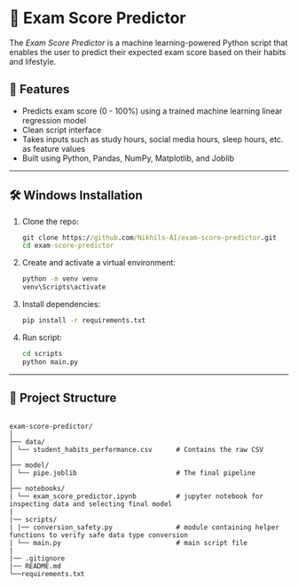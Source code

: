 # 🧾 **Exam Score Predictor**

The _Exam Score Predictor_ is a machine learning-powered Python script that enables the user to predict their expected exam score based on their habits and lifestyle. 

## 📌 **Features**

- Predicts exam score (0 - 100%) using a trained machine learning linear regression model
- Clean script interface
- Takes inputs such as study hours, social media hours, sleep hours, etc. as feature values
- Built using Python, Pandas, NumPy, Matplotlib, and Joblib

---

## 🛠️ **Windows Installation**

1. Clone the repo:
   ```cmd
   git clone https://github.com/Nikhils-AI/exam-score-predictor.git
   cd exam-score-predictor

2. Create and activate a virtual environment:
   ```cmd
   python -m venv venv
   venv\Scripts\activate

3. Install dependencies:
   ```cmd
   pip install -r requirements.txt

4. Run script:
   ```cmd
   cd scripts
   python main.py

---

## 📁 **Project Structure**

<pre><code>
exam-score-predictor/
│
├── data/
│ └── student_habits_performance.csv      # Contains the raw CSV 
│
├── model/
│ └── pipe.joblib                         # The final pipeline 
│
├── notebooks/
| └── exam_score_predictor.ipynb          # jupyter notebook for inspecting data and selecting final model
|
|── scripts/
| |── conversion_safety.py                # module containing helper functions to verify safe data type conversion
| └── main.py                             # main script file
|
|── .gitignore
|── README.md
└──requirements.txt
</code></pre>
   

   
